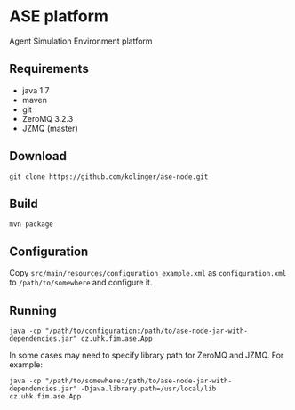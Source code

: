 ASE platform
============

Agent Simulation Environment platform

Requirements
------------
- java 1.7
- maven
- git
- ZeroMQ 3.2.3
- JZMQ (master)

Download
--------
`git clone https://github.com/kolinger/ase-node.git`

Build
-----
`mvn package`

Configuration
-------------
Copy `src/main/resources/configuration_example.xml` as `configuration.xml` to `/path/to/somewhere` and configure it.

Running
-------
`java -cp "/path/to/configuration:/path/to/ase-node-jar-with-dependencies.jar" cz.uhk.fim.ase.App`

In some cases may need to specify library path for ZeroMQ and JZMQ. For example:

`java -cp "/path/to/somewhere:/path/to/ase-node-jar-with-dependencies.jar" -Djava.library.path=/usr/local/lib cz.uhk.fim.ase.App`
